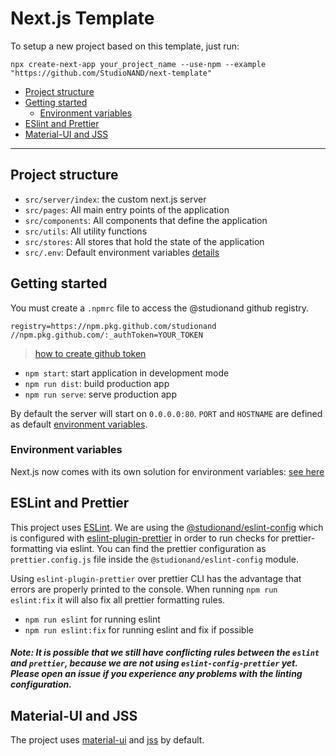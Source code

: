 # Next.js Template

To setup a new project based on this template, just run:

`npx create-next-app your_project_name --use-npm --example "https://github.com/StudioNAND/next-template"`

- [Project structure](#project-structure)
- [Getting started](#getting-started)
  - [Environment variables](#environment-variables)
- [ESlint and Prettier](#eslint-and-prettier)
- [Material-UI and JSS](#material-ui-and-jss)

___________

## Project structure

- `src/server/index`: the custom next.js server
- `src/pages`: All main entry points of the application
- `src/components`: All components that define the application
- `src/utils`: All utility functions
- `src/stores`: All stores that hold the state of the application
- `src/.env`: Default environment variables [details](https://nextjs.org/docs/basic-features/environment-variables#default-environment-variables)

## Getting started

You must create a `.npmrc` file to access the @studionand github registry.

```
registry=https://npm.pkg.github.com/studionand
//npm.pkg.github.com/:_authToken=YOUR_TOKEN
```

> [how to create github token](https://help.github.com/en/github/authenticating-to-github/creating-a-personal-access-token-for-the-command-line)

- `npm start`: start application in development mode
- `npm run dist`: build production app
- `npm run serve`: serve production app

By default the server will start on `0.0.0.0:80`. `PORT` and `HOSTNAME` are defined as default [environment variables](#environment-variables).

### Environment variables

Next.js now comes with its own solution for environment variables: [see here](https://nextjs.org/docs/basic-features/environment-variables)


## ESLint and Prettier

This project uses [ESLint](https://eslint.org/). We are using the [@studionand/eslint-config](https://www.npmjs.com/package/@studionand/eslint-config) which is configured with [eslint-plugin-prettier](https://github.com/prettier/eslint-plugin-prettier) in order to run checks for prettier-formatting via eslint. You can find the prettier configuration as `prettier.config.js` file inside the `@studionand/eslint-config` module.

Using `eslint-plugin-prettier` over prettier CLI has the advantage that errors are properly printed to the console. When running `npm run eslint:fix` it will also fix all prettier formatting rules.

- `npm run eslint` for running eslint
- `npm run eslint:fix` for running eslint and fix if possible

##### Note: It is possible that we still have conflicting rules between the `eslint` and `prettier`, because we are not using `eslint-config-prettier` yet. Please open an issue if you experience any problems with the linting configuration.

## Material-UI and JSS

The project uses [material-ui](https://material-ui.com/) and [jss](http://cssinjs.org/) by default.